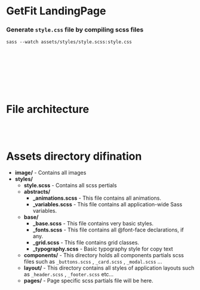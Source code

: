 # GetFit LandingPage

### Generate `style.css` file by compiling scss files
```
sass --watch assets/styles/style.scss:style.css
```
<br>
<br>
<br><br>
<br>
<br>

# File architecture
<br>
<br>

# Assets directory difination

* **image/** - Contains all images
* **styles/**
  * **style.scss** - Contains all scss pertials
  * **abstracts/**
    * **_animations.scss** - This file contains all animations.
    * **_variables.scss** - This file contains all application-wide Sass variables.
  * **base/**
    * **_base.scss** - This file contains very basic styles.
    * **_fonts.scss** - This file contains all @font-face declarations, if any.
    * **_grid.scss** - This file contains grid classes.
    * **_typography.scss** - Basic typography style for copy text  
   * **components/** - This directory holds all components partials scss files such as `_buttons.scss` , `_card.scss` , `_modal.scss` ...
   * **layout/** - This directory contains all styles of application layouts such as `_header.scss` , `_footer.scss` etc...
   * **pages/** - Page specific scss partials file will be here.